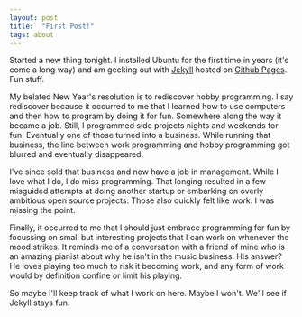 ```yaml
---
layout: post
title:  "First Post!"
tags: about
---
```


Started a new thing tonight. I installed Ubuntu for the first time in years (it's come a long way) and am geeking out with [Jekyll](http://jekyllrb.com/) hosted on [Github Pages](http://pages.github.com/). Fun stuff.

My belated New Year's resolution is to rediscover hobby programming. I say rediscover because it occurred to me that I learned how to use computers and then how to program by doing it for fun. Somewhere along the way it became a job. Still, I programmed side projects nights and weekends for fun. Eventually one of those turned into a business. While running that business, the line between work programming and hobby programming got blurred and eventually disappeared. 

I've since sold that business and now have a job in management. While I love what I do, I do miss programming. That longing resulted in a few misguided attempts at doing another startup or embarking on overly ambitious open source projects. Those also quickly felt like work. I was missing the point. 

Finally, it occurred to me that I should just embrace programming for fun by focussing on small but interesting projects that I can work on whenever the mood strikes. It reminds me of a conversation with a friend of mine who is an amazing pianist about why he isn't in the music business. His answer? He loves playing too much to risk it becoming work, and any form of work would by definition confine or limit his playing. 

So maybe I'll keep track of what I work on here. Maybe I won't. We'll see if Jekyll stays fun.

